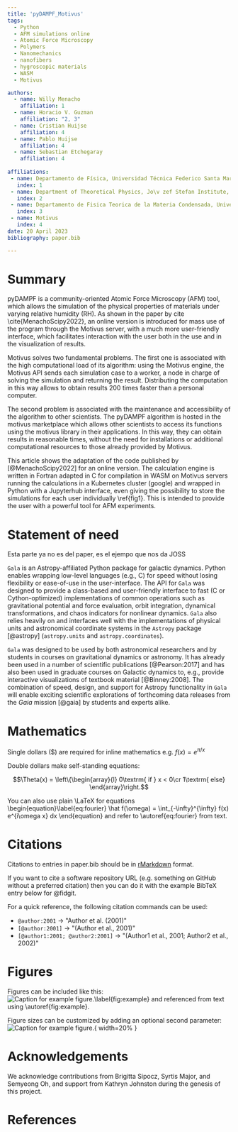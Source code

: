 ```yaml
---
title: 'pyDAMPF_Motivus'
tags:
  - Python
  - AFM simulations online
  - Atomic Force Microscopy
  - Polymers
  - Nanomechanics
  - nanofibers
  - hygroscopic materials
  - WASM
  - Motivus

authors:
  - name: Willy Menacho
    affiliation: 1
  - name: Horacio V. Guzman
    affiliation: "2, 3"
  - name: Cristian Huijse
    affiliation: 4
  - name: Pablo Huijse
    affiliation: 4
  - name: Sebastian Etchegaray
    affiliation: 4
    
affiliations:
 - name: Departamento de Física, Universidad Técnica Federico Santa María, Valparaiso 2390123, Chile
   index: 1
 - name: Department of Theoretical Physics, Jo\v zef Stefan Institute, SI-1000 Ljubljana, Slovenia
   index: 2
 - name: Departamento de Fisica Teorica de la Materia Condensada, Universidad Autonoma de Madrid, E-28049 Madrid, Spain.
   index: 3
 - name: Motivus
   index: 4
date: 20 April 2023
bibliography: paper.bib

---
```


# Summary

pyDAMPF is a community-oriented Atomic Force Microscopy (AFM) tool, which allows the simulation of the physical properties of materials under varying relative humidity (RH). As shown in the paper by cite \cite{MenachoScipy2022}, an online version is introduced for mass use of the program through the Motivus server, with a much more user-friendly interface, which facilitates interaction with the user both in the use and in the visualization of results. 

Motivus solves two fundamental problems. The first one is associated with the high computational load of its algorithm: using the Motivus engine, the Motivus API sends each simulation case to a worker, a node in charge of solving the simulation and returning the result. Distributing the computation in this way allows to obtain results 200 times faster than a personal computer. 

The second problem is associated with the maintenance and accessibility of the algorithm to other scientists. The pyDAMPF algorithm is hosted in the motivus marketplace which allows other scientists to access its functions using the motivus library in their applications. In this way, they can obtain results in reasonable times, without the need for installations or additional computational resources to those already provided by Motivus.

This article shows the adaptation of the code published by [@MenachoScipy2022] for an online version. The calculation engine is written in Fortran adapted in C for compilation in WASM on Motivus servers running the calculations in a Kubernetes cluster (google) and wrapped in Python with a Jupyterhub interface, even giving the possibility to store the simulations for each user individually \ref{fig1}. This is intended to provide the user with a powerful tool for AFM experiments.

# Statement of need

Esta parte ya no es del paper, es el ejempo que nos da JOSS

`Gala` is an Astropy-affiliated Python package for galactic dynamics. Python
enables wrapping low-level languages (e.g., C) for speed without losing
flexibility or ease-of-use in the user-interface. The API for `Gala` was
designed to provide a class-based and user-friendly interface to fast (C or
Cython-optimized) implementations of common operations such as gravitational
potential and force evaluation, orbit integration, dynamical transformations,
and chaos indicators for nonlinear dynamics. `Gala` also relies heavily on and
interfaces well with the implementations of physical units and astronomical
coordinate systems in the `Astropy` package [@astropy] (`astropy.units` and
`astropy.coordinates`).

`Gala` was designed to be used by both astronomical researchers and by
students in courses on gravitational dynamics or astronomy. It has already been
used in a number of scientific publications [@Pearson:2017] and has also been
used in graduate courses on Galactic dynamics to, e.g., provide interactive
visualizations of textbook material [@Binney:2008]. The combination of speed,
design, and support for Astropy functionality in `Gala` will enable exciting
scientific explorations of forthcoming data releases from the *Gaia* mission
[@gaia] by students and experts alike.

# Mathematics

Single dollars ($) are required for inline mathematics e.g. $f(x) = e^{\pi/x}$

Double dollars make self-standing equations:

$$\Theta(x) = \left\{\begin{array}{l}
0\textrm{ if } x < 0\cr
1\textrm{ else}
\end{array}\right.$$

You can also use plain \LaTeX for equations
\begin{equation}\label{eq:fourier}
\hat f(\omega) = \int_{-\infty}^{\infty} f(x) e^{i\omega x} dx
\end{equation}
and refer to \autoref{eq:fourier} from text.

# Citations

Citations to entries in paper.bib should be in
[rMarkdown](http://rmarkdown.rstudio.com/authoring_bibliographies_and_citations.html)
format.

If you want to cite a software repository URL (e.g. something on GitHub without a preferred
citation) then you can do it with the example BibTeX entry below for @fidgit.

For a quick reference, the following citation commands can be used:
- `@author:2001`  ->  "Author et al. (2001)"
- `[@author:2001]` -> "(Author et al., 2001)"
- `[@author1:2001; @author2:2001]` -> "(Author1 et al., 2001; Author2 et al., 2002)"

# Figures

Figures can be included like this:
![Caption for example figure.\label{fig:example}](figure.png)
and referenced from text using \autoref{fig:example}.

Figure sizes can be customized by adding an optional second parameter:
![Caption for example figure.](figure.png){ width=20% }

# Acknowledgements

We acknowledge contributions from Brigitta Sipocz, Syrtis Major, and Semyeong
Oh, and support from Kathryn Johnston during the genesis of this project.

# References
